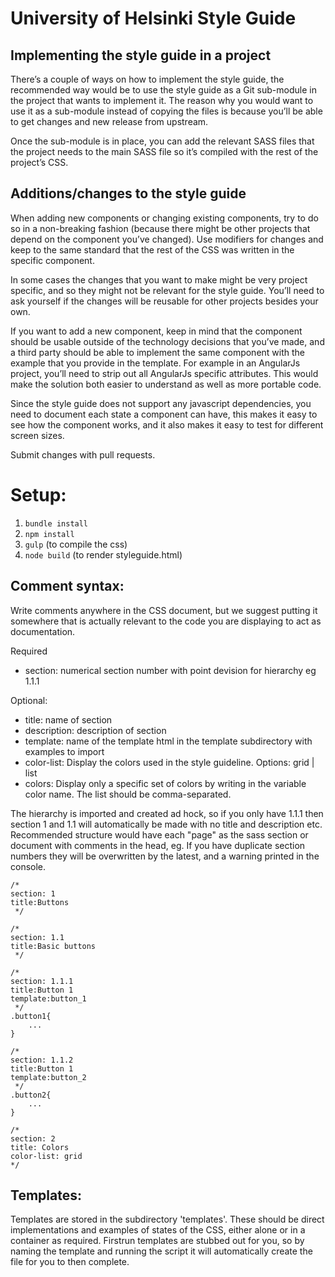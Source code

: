 University of Helsinki Style Guide
==================================

Implementing the style guide in a project
-----------------------------------------

There’s a couple of ways on how to implement the style guide, the recommended way would be to use the style guide as a Git sub-module in the project that wants to implement it. The reason why you would want to use it as a sub-module instead of copying the files is because you’ll be able to get changes and new release from upstream.

Once the sub-module is in place, you can add the relevant SASS files that the project needs to the main SASS file so it’s compiled with the rest of the project’s CSS.

Additions/changes to the style guide
------------------------------------

When adding new components or changing existing components, try to do so in a non-breaking fashion (because there might be other projects that depend on the component you’ve changed). Use modifiers for changes and keep to the same standard that the rest of the CSS was written in the specific component.

In some cases the changes that you want to make might be very project specific, and so they might not be relevant for the style guide. You’ll need to ask yourself if the changes will be reusable for other projects besides your own.

If you want to add a new component, keep in mind that the component should be usable outside of the technology decisions that you’ve made, and a third party should be able to implement the same component with the example that you provide in the template. For example in an AngularJs project, you’ll need to strip out all AngularJs specific attributes. This would make the solution both easier to understand as well as more portable code.

Since the style guide does not support any javascript dependencies, you need to document each state a component can have, this makes it easy to see how the component works, and it also makes it easy to test for different screen sizes.

Submit changes with pull requests.

Setup:
======

1. `bundle install`
2. `npm install`
3. `gulp` (to compile the css)
4. `node build` (to render styleguide.html)

Comment syntax:
---------------

Write comments anywhere in the CSS document, but we suggest putting it somewhere that is actually relevant to the code you are displaying to act as documentation.

Required
* section: numerical section number with point devision for hierarchy eg 1.1.1

Optional:
* title: name of section
* description: description of section
* template: name of the template html in the template subdirectory with examples to import
* color-list: Display the colors used in the style guideline. Options: grid | list
* colors: Display only a specific set of colors by writing in the variable color name. The list should be comma-separated.

The hierarchy is imported and created ad hock, so if you only have 1.1.1 then section 1 and 1.1 will automatically be made with no title and description etc.
Recommended structure would have each "page" as the sass section or document with comments in the head, eg.
If you have duplicate section numbers they will be overwritten by the latest, and a warning printed in the console.

~~~
/*
section: 1
title:Buttons
 */

/*
section: 1.1
title:Basic buttons
 */

/*
section: 1.1.1
title:Button 1
template:button_1
 */
.button1{
	...
}

/*
section: 1.1.2
title:Button 1
template:button_2
 */
.button2{
	...
}

/*
section: 2
title: Colors
color-list: grid
*/
~~~


Templates:
----------

Templates are stored in the subdirectory 'templates'. These should be direct implementations and examples of states of the CSS, either alone or in a container as required.
Firstrun templates are stubbed out for you, so by naming the template and running the script it will automatically create the file for you to then complete.
